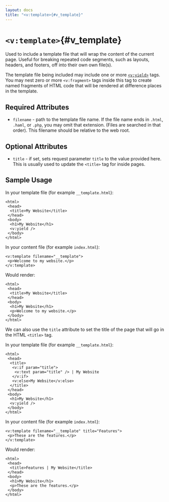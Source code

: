 ```yaml
---
layout: docs
title: "<v:template>{#v_template}"
---
```


# `<v:template>`{#v_template}

Used to include a template file that will wrap the content of the
current page. Useful for breaking repeated code segments, such as
layouts, headers, and footers, off into their own own file(s).

The template file being included may include one or more
[`<v:yield>`](#v_yield) tags. You may nest zero or more `<v:fragment>`
tags inside this tag to create named fragments of HTML code that will be
rendered at difference places in the template.

## Required Attributes

-   `filename` - path to the template file name. If the file name ends
    in `.html`, `.haml`, or `.php`, you may omit that extension. (Files
    are searched in that order). This filename should be relative to the
    web root.

## Optional Attributes

-   `title` - if set, sets request parameter `title` to the value
    provided here. This is usually used to update the `<title>` tag for
    inside pages.

## Sample Usage

In your template file (for example `__template.html`):

    <html>
     <head>
      <title>My Website</title>
     </head>
     <body>
      <h1>My Website</h1>
      <v:yield />
     </body>
    </html>

In your content file (for example `index.html`):

    <v:template filename="__template">
     <p>Welcome to my website.</p>
    </v:template>

Would render:

    <html>
     <head>
      <title>My Website</title>
     </head>
     <body>
      <h1>My Website</h1>
      <p>Welcome to my website.</p>
     </body>
    </html>

We can also use the `title` attribute to set the title of the page that
will go in the HTML `<title>` tag.

In your template file (for example `__template.html`):

    <html>
     <head>
      <title>
       <v:if param="title">
        <v:text param="title" /> | My Website
       </v:if>
       <v:else>My Website</v:else>
      </title>
     </head>
     <body>
      <h1>My Website</h1>
      <v:yield />
     </body>
    </html>

In your content file (for example `index.html`):

    <v:template filename="__template" title="Features">
     <p>These are the features.</p>
    </v:template>

Would render:

    <html>
     <head>
      <title>Features | My Website</title>
     </head>
     <body>
      <h1>My Website</h1>
      <p>These are the features.</p>
     </body>
    </html>
